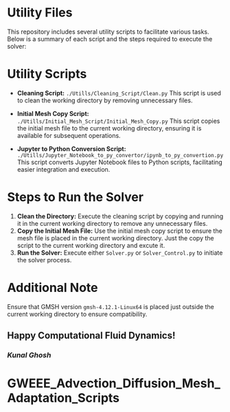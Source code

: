 # Utility Files

This repository includes several utility scripts to facilitate various tasks. Below is a summary of each script and the steps required to execute the solver:

# Utility Scripts

- **Cleaning Script:** `./Utills/Cleaning_Script/Clean.py`
  This script is used to clean the working directory by removing unnecessary files.

- **Initial Mesh Copy Script:** `./Utills/Initial_Mesh_Script/Initial_Mesh_Copy.py`
  This script copies the initial mesh file to the current working directory, ensuring it is available for subsequent operations.

- **Jupyter to Python Conversion Script:** `./Utills/Jupyter_Notebook_to_py_convertor/ipynb_to_py_convertion.py`
  This script converts Jupyter Notebook files to Python scripts, facilitating easier integration and execution.

# Steps to Run the Solver

1. **Clean the Directory:** Execute the cleaning script by copying and running it in the current working directory to remove any unnecessary files.
2. **Copy the Initial Mesh File:** Use the initial mesh copy script to ensure the mesh file is placed in the current working directory. Just the copy the script to the current working directory and excute it.
3. **Run the Solver:** Execute either `Solver.py` or `Solver_Control.py` to initiate the solver process.

# Additional Note

Ensure that GMSH version `gmsh-4.12.1-Linux64` is placed just outside the current working directory to ensure compatibility.

## Happy Computational Fluid Dynamics!

### *Kunal Ghosh*
# GWEEE_Advection_Diffusion_Mesh_Adaptation_Scripts
